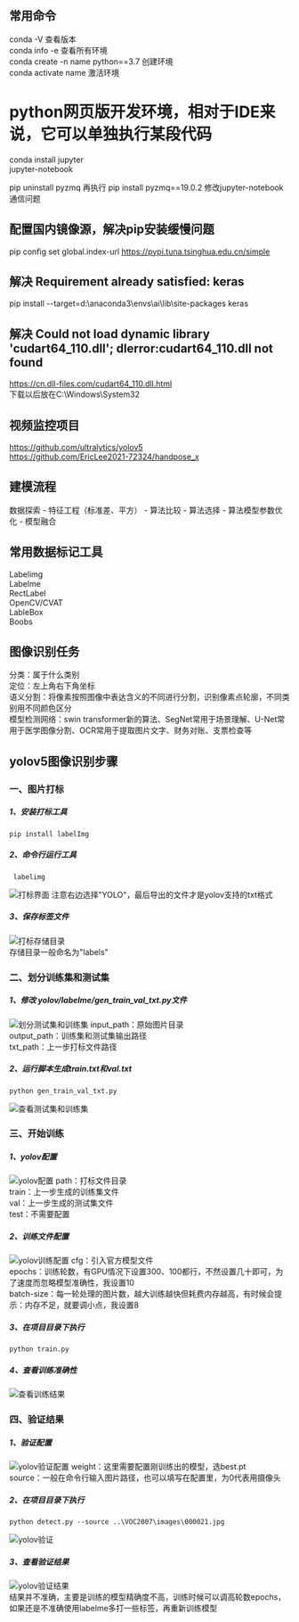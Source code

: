 ## 常用命令
conda -V  查看版本  
conda info -e  查看所有环境  
conda create -n name python==3.7  创建环境  
conda activate name 激活环境  

# python网页版开发环境，相对于IDE来说，它可以单独执行某段代码
conda install jupyter  
jupyter-notebook  

pip uninstall pyzmq 再执行 pip install pyzmq==19.0.2 修改jupyter-notebook通信问题

## 配置国内镜像源，解决pip安装缓慢问题
pip config set global.index-url https://pypi.tuna.tsinghua.edu.cn/simple

## 解决 Requirement already satisfied: keras
pip install --target=d:\anaconda3\envs\ai\lib\site-packages keras

## 解决 Could not load dynamic library 'cudart64_110.dll'; dlerror:cudart64_110.dll not found
https://cn.dll-files.com/cudart64_110.dll.html  
下载以后放在C:\Windows\System32

## 视频监控项目
https://github.com/ultralytics/yolov5  
https://github.com/EricLee2021-72324/handpose_x

## 建模流程
数据探索 - 特征工程（标准差、平方） - 算法比较 - 算法选择 - 算法模型参数优化 - 模型融合

## 常用数据标记工具
Labelimg  
Labelme  
RectLabel  
OpenCV/CVAT  
LableBox  
Boobs

## 图像识别任务
分类：属于什么类别  
定位：左上角右下角坐标  
语义分割：将像素按照图像中表达含义的不同进行分割，识别像素点轮廓，不同类别用不同颜色区分  
模型检测网络：swin transformer新的算法、SegNet常用于场景理解、U-Net常用于医学图像分割、OCR常用于提取图片文字、财务对账、支票检查等


## yolov5图像识别步骤

### 一、图片打标 
##### 1、安装打标工具  
``` pip install labelImg ```  
##### 2、命令行运行工具  
```  labelimg ```  

![打标界面](./yolov/labelme/apply.png)
注意右边选择"YOLO"，最后导出的文件才是yolov支持的txt格式  

##### 3、保存标签文件  
![打标存储目录](./yolov/labelme/save_dir.png)  
存储目录一般命名为"labels"  

### 二、划分训练集和测试集
##### 1、修改 yolov/labelme/gen_train_val_txt.py文件
![划分测试集和训练集](./yolov/labelme/cfg_train_val.png) 
input_path：原始图片目录  
output_path：训练集和测试集输出路径  
txt_path：上一步打标文件路径  

##### 2、运行脚本生成train.txt和val.txt  
```python gen_train_val_txt.py```  

![查看测试集和训练集](./yolov/labelme/gen_train_val.png)

### 三、开始训练
##### 1、yolov配置
![yolov配置](./yolov/labelme/cfg_yolov.png)
path：打标文件目录  
train：上一步生成的训练集文件  
val：上一步生成的测试集文件  
test：不需要配置

##### 2、训练文件配置
![yolov训练配置](./yolov/labelme/cfg_yolov_train.png)
cfg：引入官方模型文件  
epochs：训练轮数，有GPU情况下设置300、100都行，不然设置几十即可，为了速度而忽略模型准确性，我设置10  
batch-size：每一轮处理的图片数，越大训练越快但耗费内存越高，有时候会提示：内存不足，就要调小点，我设置8  

##### 3、在项目目录下执行  
```python train.py```  

##### 4、查看训练准确性  
![查看训练结果](./yolov/labelme/train_result.png)  

### 四、验证结果
##### 1、验证配置
![yolov验证配置](./yolov/labelme/cfg_yolov_detect.png)
weight：这里需要配置刚训练出的模型，选best.pt  
source：一般在命令行输入图片路径，也可以填写在配置里，为0代表用摄像头  

##### 2、在项目目录下执行  
```python detect.py --source ..\VOC2007\images\000021.jpg```  

![yolov验证](./yolov/labelme/run_detect.png)

##### 3、查看验证结果  
![yolov验证结果](./yolov/labelme/show_detect.png)  
结果并不准确，主要是训练的模型精确度不高，训练时候可以调高轮数epochs，如果还是不准确使用labelme多打一些标签，再重新训练模型 

